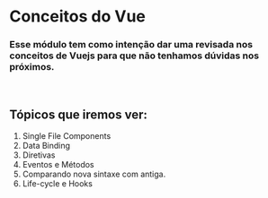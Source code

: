 # Conceitos do Vue
### Esse módulo tem como intenção dar uma revisada nos conceitos de Vuejs para que não tenhamos dúvidas nos próximos.

<br>

## Tópicos que iremos ver:
1. Single File Components
2. Data Binding
3. Diretivas
4. Eventos e Métodos
5. Comparando nova sintaxe com antiga.
6. Life-cycle e Hooks